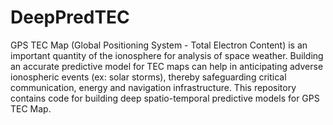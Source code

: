 # DeepPredTEC
GPS TEC Map (Global Positioning System - Total Electron Content) is an important quantity of the ionosphere for analysis of space weather. Building an accurate predictive model for TEC maps can help in anticipating adverse ionospheric events (ex: solar storms), thereby safeguarding critical communication, energy and navigation infrastructure. This repository contains code for building deep spatio-temporal predictive models for GPS TEC Map.

